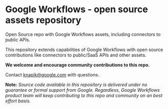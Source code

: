# Google Workflows - open source assets repository
Open Source repo with Google Workflows assets, including connectors to public APIs. 

This repository extends capabilities of Google Workflows with open source contributions like connectors to public/SaaS APIs and other assets.

**We welcome and encourage community contributions to this repo.**

Contact knapik@google.com with questions. 

**Note:** _Source code available in this repository is delivered under no guarantee or formal support from Google. Regardless, Google Workflows product team will keep contributing to this repo and community on an best effort basis._